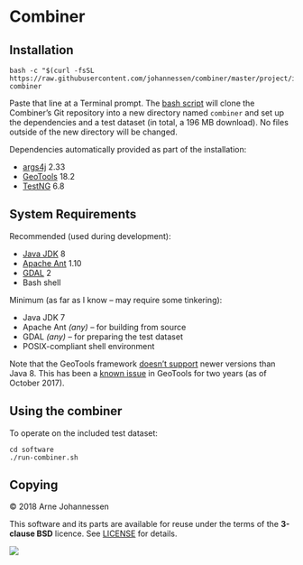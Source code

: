 Combiner
========


Installation
------------

	bash -c "$(curl -fsSL https://raw.githubusercontent.com/johannessen/combiner/master/project/install.sh)" combiner

Paste that line at a Terminal prompt. The [bash script](https://github.com/johannessen/combiner/blob/master/software/install.sh) will clone the Combiner’s Git repository into a new directory named `combiner` and set up the dependencies and a test dataset (in total, a 196 MB download). No files outside of the new directory will be changed.

Dependencies automatically provided as part of the installation:
- [args4j](http://args4j.kohsuke.org/) 2.33
- [GeoTools](http://www.geotools.org/) 18.2
- [TestNG](http://testng.org/) 6.8


System Requirements
-------------------

Recommended (used during development):
- [Java JDK](http://www.oracle.com/technetwork/java/javase/downloads/index.html) 8
- [Apache Ant](https://ant.apache.org/) 1.10
- [GDAL](http://www.gdal.org/) 2
- Bash shell

Minimum (as far as I know – may require some tinkering):
- Java JDK 7
- Apache Ant *(any)* – for building from source
- GDAL *(any)* – for preparing the test dataset
- POSIX-compliant shell environment

Note that the GeoTools framework [doesn’t support](https://medium.com/codefx-weekly/geotools-on-java-9-e8717e347a1f) newer versions than Java 8. This has been a [known issue](https://osgeo-org.atlassian.net/browse/GEOT-5289) in GeoTools for two years (as of October 2017).


Using the combiner
------------------

To operate on the included test dataset:

	cd software
	./run-combiner.sh


Copying
-------

© 2018 Arne Johannessen

This software and its parts are available for reuse under
the terms of the **3-clause BSD** licence. See [LICENSE](
https://github.com/johannessen/combiner/blob/master/software/LICENSE
) for details.

![](https://licensebuttons.net/i/l/by/transparent/00/00/00/76x22.png)
